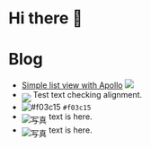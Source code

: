 # Hi there 👋

# Blog

* [Simple list view with Apollo](https://gist.github.com/narutaro/cd0006bc0d066fc6548534b1c1a36fb0) ![](https://via.placeholder.com/20)
*   <img src="https://via.placeholder.com/30" align="middle" /> Test text checking alignment.
* ![#f03c15](https://placehold.it/15/f03c15/000000?text=+) `#f03c15`
* <img src="https://via.placeholder.com/50" alt="写真" align="middle" /> text is here. 
* <img src="https://via.placeholder.com/100" alt="写真" align="middle" /> text is here. 


<!--
**narutaro/narutaro** is a ✨ _special_ ✨ repository because its `README.md` (this file) appears on your GitHub profile.

Here are some ideas to get you started:

- 🔭 I’m currently working on ...
- 🌱 I’m currently learning ...
- 👯 I’m looking to collaborate on ...
- 🤔 I’m looking for help with ...
- 💬 Ask me about ...
- 📫 How to reach me: ...
- 😄 Pronouns: ...
- ⚡ Fun fact: ...
-->
